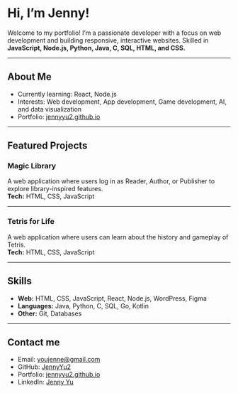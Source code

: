 # Hi, I’m Jenny! 
Welcome to my portfolio!
I’m a passionate developer with a focus on web development and building responsive, interactive websites. 
Skilled in **JavaScript, Node.js, Python, Java, C, SQL, HTML, and CSS.**

---

## About Me
- Currently learning: React, Node.js  
- Interests: Web development, App development, Game development, AI, and data visualization  
- Portfolio: [jennyyu2.github.io](https://jennyyu2.github.io)

---

## Featured Projects
### Magic Library
A web application where users log in as Reader, Author, or Publisher to explore library-inspired features.  
**Tech:** HTML, CSS, JavaScript

--- 

### Tetris for Life 
A web application where users can learn about the history and gameplay of Tetris.  
**Tech:** HTML, CSS, JavaScript

---

## Skills
- **Web:** HTML, CSS, JavaScript, React, Node.js, WordPress, Figma
- **Languages:** Java, Python, C, SQL, Go, Kotlin  
- **Other:** Git, Databases

---

## Contact me
- Email: youjenne@gmail.com
- GitHub: [JennyYu2](https://github.com/JennyYu2)  
- Portfolio: [jennyyu2.github.io](https://jennyyu2.github.io)  
- LinkedIn: [Jenny Yu](https://www.linkedin.com/in/jenny-yu-174081191/)
